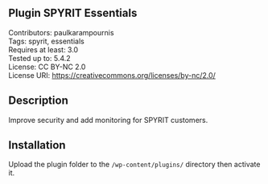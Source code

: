 ## Plugin SPYRIT Essentials

Contributors: paulkarampournis  
Tags: spyrit, essentials  
Requires at least: 3.0  
Tested up to: 5.4.2  
License: CC BY-NC 2.0  
License URI: https://creativecommons.org/licenses/by-nc/2.0/  

## Description

Improve security and add monitoring for SPYRIT customers.

## Installation

Upload the plugin folder to the `/wp-content/plugins/` directory then activate it.  